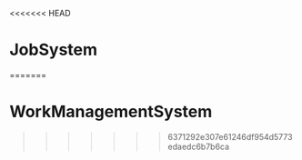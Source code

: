 <<<<<<< HEAD
# JobSystem
=======
# WorkManagementSystem
>>>>>>> 6371292e307e61246df954d5773edaedc6b7b6ca
